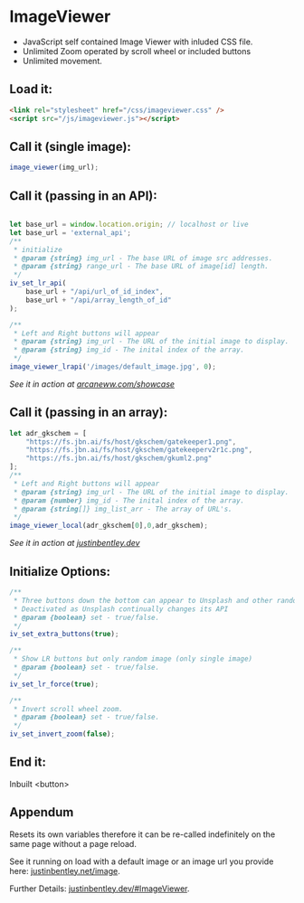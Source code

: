 # ImageViewer
* JavaScript self contained Image Viewer with inluded CSS file.
* Unlimited Zoom operated by scroll wheel or included buttons
* Unlimited movement.

## Load it:
```html
<link rel="stylesheet" href="/css/imageviewer.css" />
<script src="/js/imageviewer.js"></script>
```

## Call it (single image):
```javascript
image_viewer(img_url);
```


## Call it (passing in an API):
```javascript

let base_url = window.location.origin; // localhost or live
let base_url = 'external_api';
/**
 * initialize
 * @param {string} img_url - The base URL of image src addresses.
 * @param {string} range_url - The base URL of image[id] length. 
 */
iv_set_lr_api(
    base_url + "/api/url_of_id_index",
    base_url + "/api/array_length_of_id"
);

/**
 * Left and Right buttons will appear
 * @param {string} img_url - The URL of the initial image to display.
 * @param {string} img_id - The inital index of the array. 
 */
image_viewer_lrapi('/images/default_image.jpg', 0);
```
<i>See it in action at [arcaneww.com/showcase](https://arcaneww.com/showcase)</i>

## Call it (passing in an array):
```javascript
let adr_gkschem = [
    "https://fs.jbn.ai/fs/host/gkschem/gatekeeper1.png",
    "https://fs.jbn.ai/fs/host/gkschem/gatekeeperv2r1c.png",
    "https://fs.jbn.ai/fs/host/gkschem/gkuml2.png"
];
/**
 * Left and Right buttons will appear
 * @param {string} img_url - The URL of the initial image to display.
 * @param {number} img_id - The inital index of the array. 
 * @param {string[]} img_list_arr - The array of URL's.
 */
image_viewer_local(adr_gkschem[0],0,adr_gkschem);
```
<i>See it in action at [justinbentley.dev](https://justinbentley.dev)</i>

## Initialize Options:
```javascript
/**
 * Three buttons down the bottom can appear to Unsplash and other random images
 * Deactivated as Unsplash continually changes its API
 * @param {boolean} set - true/false.
 */
iv_set_extra_buttons(true);

/**
 * Show LR buttons but only random image (only single image)
 * @param {boolean} set - true/false.
 */
iv_set_lr_force(true);

/**
 * Invert scroll wheel zoom.
 * @param {boolean} set - true/false.
 */
iv_set_invert_zoom(false);
```

## End it:<br>
Inbuilt &lt;button&gt;

## Appendum
Resets its own variables therefore it can be re-called indefinitely on the same page without a page reload. 

See it running on load with a default image or an image url you provide here: [justinbentley.net/image](https://justinbentley.net/image).

Further Details: [justinbentley.dev/#ImageViewer](https://justinbentley.dev/#ImageViewer).

